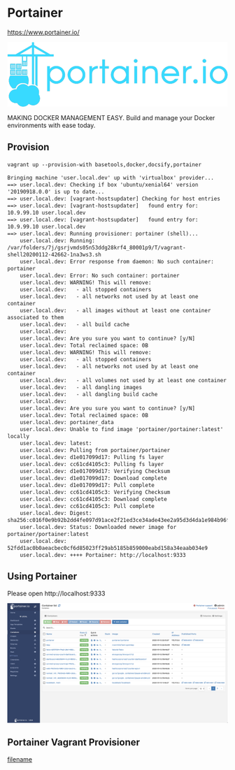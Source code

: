 # Portainer
https://www.portainer.io/

![Portainer Logo](images/portainer-logo.png?raw=true "Portainer Logo")

MAKING DOCKER MANAGEMENT EASY.
Build and manage your Docker environments with ease today.

## Provision
`vagrant up --provision-with basetools,docker,docsify,portainer`

```log
Bringing machine 'user.local.dev' up with 'virtualbox' provider...
==> user.local.dev: Checking if box 'ubuntu/xenial64' version '20190918.0.0' is up to date...
==> user.local.dev: [vagrant-hostsupdater] Checking for host entries
==> user.local.dev: [vagrant-hostsupdater]   found entry for: 10.9.99.10 user.local.dev
==> user.local.dev: [vagrant-hostsupdater]   found entry for: 10.9.99.10 user.local.dev
==> user.local.dev: Running provisioner: portainer (shell)...
    user.local.dev: Running: /var/folders/7j/gsrjvmds05n53ddg28krf4_80001p9/T/vagrant-shell20200112-42662-1na3ws3.sh
    user.local.dev: Error response from daemon: No such container: portainer
    user.local.dev: Error: No such container: portainer
    user.local.dev: WARNING! This will remove:
    user.local.dev:   - all stopped containers
    user.local.dev:   - all networks not used by at least one container
    user.local.dev:   - all images without at least one container associated to them
    user.local.dev:   - all build cache
    user.local.dev:
    user.local.dev: Are you sure you want to continue? [y/N]
    user.local.dev: Total reclaimed space: 0B
    user.local.dev: WARNING! This will remove:
    user.local.dev:   - all stopped containers
    user.local.dev:   - all networks not used by at least one container
    user.local.dev:   - all volumes not used by at least one container
    user.local.dev:   - all dangling images
    user.local.dev:   - all dangling build cache
    user.local.dev:
    user.local.dev: Are you sure you want to continue? [y/N]
    user.local.dev: Total reclaimed space: 0B
    user.local.dev: portainer_data
    user.local.dev: Unable to find image 'portainer/portainer:latest' locally
    user.local.dev: latest:
    user.local.dev: Pulling from portainer/portainer
    user.local.dev: d1e017099d17: Pulling fs layer
    user.local.dev: cc61cd4105c3: Pulling fs layer
    user.local.dev: d1e017099d17: Verifying Checksum
    user.local.dev: d1e017099d17: Download complete
    user.local.dev: d1e017099d17: Pull complete
    user.local.dev: cc61cd4105c3: Verifying Checksum
    user.local.dev: cc61cd4105c3: Download complete
    user.local.dev: cc61cd4105c3: Pull complete
    user.local.dev: Digest: sha256:c016f0e9b92b2dd4fe097d91ace2f21ed3ce34ade43ee2a95d3d4da1e984b96f
    user.local.dev: Status: Downloaded newer image for portainer/portainer:latest
    user.local.dev: 52fdd1ac0b0aeacbec0cf6d85023ff29ab5185b859000eabd158a34eaab034e9
    user.local.dev: ++++ Portainer: http://localhost:9333
```

## Using Portainer  
Please open http://localhost:9333

![Portainer](images/portainer.png?raw=true "Portainer")

## Portainer Vagrant Provisioner

[filename](portainer.sh ':include :type=code')